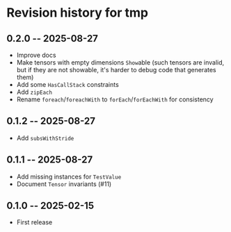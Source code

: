 # Revision history for tmp

## 0.2.0 -- 2025-08-27

* Improve docs
* Make tensors with empty dimensions `Show`able (such tensors are invalid, but
  if they are not showable, it's harder to debug code that generates them)
* Add some `HasCallStack` constraints
* Add `zipEach`
* Rename `foreach`/`foreachWith` to `forEach`/`forEachWith` for consistency

## 0.1.2 -- 2025-08-27

* Add `subsWithStride`

## 0.1.1 -- 2025-08-27

* Add missing instances for `TestValue`
* Document `Tensor` invariants (#11)

## 0.1.0 -- 2025-02-15

* First release
